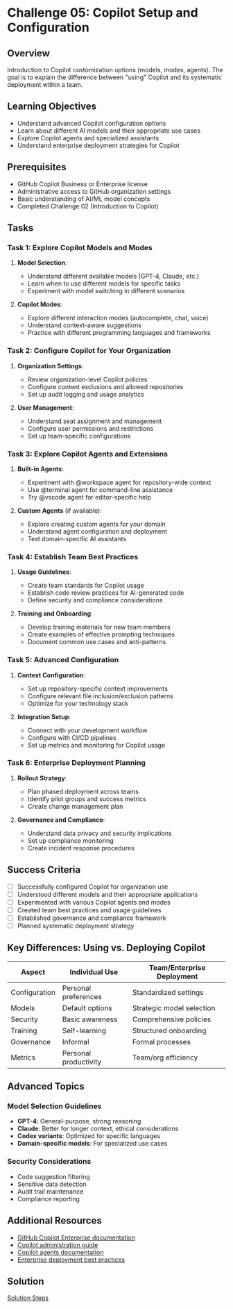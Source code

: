 # Challenge 05: Copilot Setup and Configuration

## Overview

Introduction to Copilot customization options (models, modes, agents). The goal is to explain the difference between "using" Copilot and its systematic deployment within a team.

## Learning Objectives

- Understand advanced Copilot configuration options
- Learn about different AI models and their appropriate use cases
- Explore Copilot agents and specialized assistants
- Understand enterprise deployment strategies for Copilot

## Prerequisites

- GitHub Copilot Business or Enterprise license
- Administrative access to GitHub organization settings
- Basic understanding of AI/ML model concepts
- Completed Challenge 02 (Introduction to Copilot)

## Tasks

### Task 1: Explore Copilot Models and Modes
1. **Model Selection**:
   - Understand different available models (GPT-4, Claude, etc.)
   - Learn when to use different models for specific tasks
   - Experiment with model switching in different scenarios

2. **Copilot Modes**:
   - Explore different interaction modes (autocomplete, chat, voice)
   - Understand context-aware suggestions
   - Practice with different programming languages and frameworks

### Task 2: Configure Copilot for Your Organization
1. **Organization Settings**:
   - Review organization-level Copilot policies
   - Configure content exclusions and allowed repositories
   - Set up audit logging and usage analytics

2. **User Management**:
   - Understand seat assignment and management
   - Configure user permissions and restrictions
   - Set up team-specific configurations

### Task 3: Explore Copilot Agents and Extensions
1. **Built-in Agents**:
   - Experiment with @workspace agent for repository-wide context
   - Use @terminal agent for command-line assistance
   - Try @vscode agent for editor-specific help

2. **Custom Agents** (if available):
   - Explore creating custom agents for your domain
   - Understand agent configuration and deployment
   - Test domain-specific AI assistants

### Task 4: Establish Team Best Practices
1. **Usage Guidelines**:
   - Create team standards for Copilot usage
   - Establish code review practices for AI-generated code
   - Define security and compliance considerations

2. **Training and Onboarding**:
   - Develop training materials for new team members
   - Create examples of effective prompting techniques
   - Document common use cases and anti-patterns

### Task 5: Advanced Configuration
1. **Context Configuration**:
   - Set up repository-specific context improvements
   - Configure relevant file inclusion/exclusion patterns
   - Optimize for your technology stack

2. **Integration Setup**:
   - Connect with your development workflow
   - Configure with CI/CD pipelines
   - Set up metrics and monitoring for Copilot usage

### Task 6: Enterprise Deployment Planning
1. **Rollout Strategy**:
   - Plan phased deployment across teams
   - Identify pilot groups and success metrics
   - Create change management plan

2. **Governance and Compliance**:
   - Understand data privacy and security implications
   - Set up compliance monitoring
   - Create incident response procedures

## Success Criteria

- [ ] Successfully configured Copilot for organization use
- [ ] Understood different models and their appropriate applications
- [ ] Experimented with various Copilot agents and modes
- [ ] Created team best practices and usage guidelines
- [ ] Established governance and compliance framework
- [ ] Planned systematic deployment strategy

## Key Differences: Using vs. Deploying Copilot

| Aspect | Individual Use | Team/Enterprise Deployment |
|--------|----------------|---------------------------|
| Configuration | Personal preferences | Standardized settings |
| Models | Default options | Strategic model selection |
| Security | Basic awareness | Comprehensive policies |
| Training | Self-learning | Structured onboarding |
| Governance | Informal | Formal processes |
| Metrics | Personal productivity | Team/org efficiency |

## Advanced Topics

### Model Selection Guidelines
- **GPT-4**: General-purpose, strong reasoning
- **Claude**: Better for longer context, ethical considerations
- **Codex variants**: Optimized for specific languages
- **Domain-specific models**: For specialized use cases

### Security Considerations
- Code suggestion filtering
- Sensitive data detection
- Audit trail maintenance
- Compliance reporting

## Additional Resources

- [GitHub Copilot Enterprise documentation](https://docs.github.com/en/copilot/github-copilot-enterprise)
- [Copilot administration guide](https://docs.github.com/en/copilot/managing-copilot/managing-github-copilot-in-your-organization)
- [Copilot agents documentation](https://docs.github.com/en/copilot/using-github-copilot/using-extensions-to-integrate-external-tools-with-copilot-chat)
- [Enterprise deployment best practices](https://resources.github.com/copilot-for-business/)

## Solution

[Solution Steps](/solutions/challenge-05/README.md)